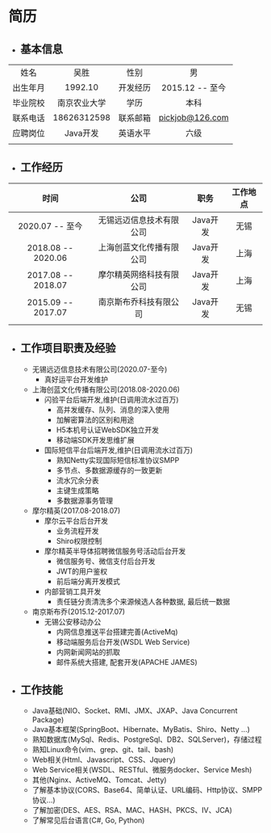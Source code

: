 # 简历
- ## 基本信息
|     |     |     |     |
|:---:|:---:|:---:|:---:|
| 姓名 | 吴胜 | 性别 | 男 |
| 出生年月 | 1992.10 | 开发经历 | 2015.12 -- 至今 |
| 毕业院校 | 南京农业大学 | 学历 | 本科 |
| 联系电话 | 18626312598 | 联系邮箱 | pickjob@126.com |
| 应聘岗位 | Java开发 | 英语水平 | 六级 |
|     |     |     |     |

- ## 工作经历
| 时间 | 公司 | 职务 | 工作地点 |
|:---:|:---:|:---:|:---:|
| 2020.07 -- 至今     | 无锡远迈信息技术有限公司 |  Java开发 |  无锡  |
| 2018.08 -- 2020.06 | 上海创蓝文化传播有限公司  | Java开发 |   上海  |
| 2017.08 -- 2018.07 | 摩尔精英网络科技有限公司  | Java开发 |   上海  |
| 2015.09 -- 2017.07 |  南京斯布乔科技有限公司  | Java开发 |   无锡  |
|     |     |      |         |

- ## 工作项目职责及经验
    - 无锡远迈信息技术有限公司(2020.07-至今)
        - 真好运平台开发维护
    - 上海创蓝文化传播有限公司(2018.08-2020.06)
        - 闪验平台后端开发,维护(日调用流水过百万)
            - 高并发缓存、队列、消息的深入使用
            - 加解密算法的区别和用途
            - H5本机号认证WebSDK独立开发
            - 移动端SDK开发思维扩展
        - 国际短信平台后端开发,维护(日调用流水过百万)
            - 熟知Netty实现国际短信标准协议SMPP
            - 多节点、多数据源缓存的一致更新
            - 流水冗余分表
            - 主键生成策略
            - 多数据源事务管理
    - 摩尔精英(2017.08-2018.07)
        - 摩尔云平台后台开发
            - 业务流程开发
            - Shiro权限控制
        - 摩尔精英半导体招聘微信服务号活动后台开发
            - 微信服务号、微信支付后台开发
            - JWT的用户鉴权
            - 前后端分离开发模式
        - 内部营销工具开发
            - 责任链分责清洗多个来源候选人各种数据, 最后统一数据
    - 南京斯布乔(2015.12-2017.07)
        - 无锡公安移动办公
            - 内网信息推送平台搭建完善(ActiveMq)
            - 移动端服务后台开发(WSDL Web Service)
            - 内网新闻网站的抓取
            - 邮件系统大搭建, 配套开发(APACHE JAMES)
- ## 工作技能
    - Java基础(NIO、Socket、RMI、JMX、JXAP、Java Concurrent Package)
    - Java基本框架(SpringBoot、Hibernate、MyBatis、Shiro、Netty ...)
    - 熟知数据库(MySql、Redis、PostgreSql、DB2、SQLServer)，存储过程
    - 熟知Linux命令(vim、grep、git、tail、bash)
    - Web相关(Html、Javascript、CSS、Jquery)
    - Web Service相关(WSDL、RESTful、微服务docker、Service Mesh)
    - 其他(Nginx、ActiveMQ、Tomcat、Jetty)
    - 了解基本协议(CORS、Base64、简单认证、URL编码、Http协议、SMPP协议...)
    - 了解加密(DES、AES、RSA、MAC、HASH、PKCS、IV、JCA)
    - 了解常见后台语言(C#, Go, Python)